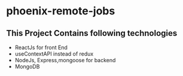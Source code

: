 # phoenix-remote-jobs

## This Project Contains following technologies
- ReactJs for front End
- useContextAPI instead of redux
- NodeJs, Express,mongoose for backend 
- MongoDB
